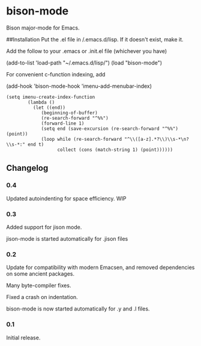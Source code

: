 # bison-mode

Bison major-mode for Emacs.

##Installation
Put the .el file in /.emacs.d/lisp. If it doesn't exist, make it.

Add the follow to your .emacs or .init.el file (whichever you have)

(add-to-list 'load-path "~/.emacs.d/lisp/")
(load "bison-mode")

For convenient c-function indexing, add

(add-hook 'bison-mode-hook 'imenu-add-menubar-index)

```
(setq imenu-create-index-function 
        (lambda ()
          (let ((end))
             (beginning-of-buffer)
             (re-search-forward "^%%")
             (forward-line 1)
             (setq end (save-excursion (re-search-forward "^%%") (point))
             (loop while (re-search-forward "^\\([a-z].*?\\)\\s-*\n?\\s-*:" end t)
                   collect (cons (match-string 1) (point))))))
```
## Changelog
### 0.4
Updated autoindenting for space efficiency. WIP

### 0.3

Added support for jison mode.

jison-mode is started automatically for .jison files

### 0.2

Update for compatibility with modern Emacsen, and removed dependencies
on some ancient packages.

Many byte-compiler fixes.

Fixed a crash on indentation.

bison-mode is now started automatically for .y and .l files.

### 0.1

Initial release.
